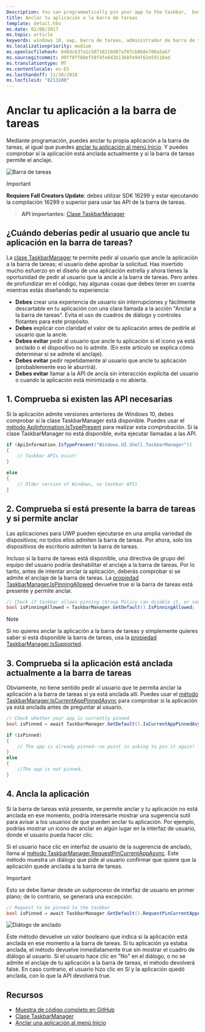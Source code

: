 ```yaml
---
Description: You can programmatically pin your app to the taskbar,  bnd you can check if it's currently pinned.
title: Anclar tu aplicación a la barra de tareas
template: detail.hbs
ms.date: 02/08/2017
ms.topic: article
keywords: windows 10, uwp, barra de tareas, administrador de barra de tareas, anclar a la barra de tareas, icono principal
ms.localizationpriority: medium
ms.openlocfilehash: 640dc637a1c50718210d87af87cb8b8e706a5ab7
ms.sourcegitcommit: 89ff8ff88ef58f4fe6d3b1368fe94f62e59118ad
ms.translationtype: MT
ms.contentlocale: es-ES
ms.lasthandoff: 11/30/2018
ms.locfileid: "8213280"
---
```

# <a name="pin-your-app-to-the-taskbar"></a>Anclar tu aplicación a la barra de tareas

Mediante programación, puedes anclar tu propia aplicación a la barra de tareas, al igual que puedes [anclar tu aplicación al menú Inicio](tiles-and-notifications/primary-tile-apis.md). Y puedes comprobar si la aplicación está anclada actualmente y si la barra de tareas permite el anclaje. 

![Barra de tareas](images/taskbar/taskbar.png)

> [!IMPORTANT]
> **Requiere Fall Creators Update**: debes utilizar SDK 16299 y estar ejecutando la compilación 16299 o superior para usar las API de la barra de tareas.

> **API importantes**: [Clase TaskbarManager](https://docs.microsoft.com/uwp/api/windows.ui.shell.taskbarmanager) 


## <a name="when-should-you-ask-the-user-to-pin-your-app-to-the-taskbar"></a>¿Cuándo deberías pedir al usuario que ancle tu aplicación en la barra de tareas? 

La [clase TaskbarManager](https://docs.microsoft.com/uwp/api/windows.ui.shell.taskbarmanager) te permite pedir al usuario que ancle la aplicación a la barra de tareas; el usuario debe aprobar la solicitud. Has invertido mucho esfuerzo en el diseño de una aplicación estrella y ahora tienes la oportunidad de pedir al usuario que la ancle a la barra de tareas. Pero antes de profundizar en el código, hay algunas cosas que debes tener en cuenta mientras estás diseñando tu experiencia:

* **Debes** crear una experiencia de usuario sin interrupciones y fácilmente descartable en tu aplicación con una clara llamada a la acción "Anclar a la barra de tareas". Evita el uso de cuadros de diálogo y controles flotantes para este propósito. 
* **Debes** explicar con claridad el valor de tu aplicación antes de pedirle al usuario que la ancle.
* **Debes evitar** pedir al usuario que ancle tu aplicación si el icono ya está anclado o el dispositivo no lo admite. (En este artículo se explica cómo determinar si se admite el anclaje).
* **Debes evitar** pedir repetidamente al usuario que ancle tu aplicación (probablemente eso le aburrirá).
* **Debes evitar** llamar a la API de ancla sin interacción explícita del usuario o cuando la aplicación está minimizada o no abierta.


## <a name="1-check-whether-the-required-apis-exist"></a>1. Comprueba si existen las API necesarias

Si la aplicación admite versiones anteriores de Windows 10, debes comprobar si la clase TaskbarManager está disponible. Puedes usar el [método ApiInformation.IsTypePresent](https://docs.microsoft.com/en-us/uwp/api/windows.foundation.metadata.apiinformation#Windows_Foundation_Metadata_ApiInformation_IsTypePresent_System_String_) para realizar esta comprobación. Si la clase TaskbarManager no está disponible, evita ejecutar llamadas a las API.

```csharp
if (ApiInformation.IsTypePresent("Windows.UI.Shell.TaskbarManager"))
{
    // Taskbar APIs exist!
}

else
{
    // Older version of Windows, no taskbar APIs
}
```


## <a name="2-check-whether-taskbar-is-present-and-allows-pinning"></a>2. Comprueba si está presente la barra de tareas y si permite anclar

Las aplicaciones para UWP pueden ejecutarse en una amplia variedad de dispositivos; no todos ellos admiten la barra de tareas. Por ahora, solo los dispositivos de escritorio admiten la barra de tareas. 

Incluso si la barra de tareas está disponible, una directiva de grupo del equipo del usuario podría deshabilitar el anclaje a la barra de tareas. Por lo tanto, antes de intentar anclar la aplicación, deberás comprobar si se admite el anclaje de la barra de tareas. La [propiedad TaskbarManager.IsPinningAllowed](https://docs.microsoft.com/uwp/api/windows.ui.shell.taskbarmanager.IsPinningAllowed) devuelve true si la barra de tareas está presente y permite anclar. 

```csharp
// Check if taskbar allows pinning (Group Policy can disable it, or some device families don't have taskbar)
bool isPinningAllowed = TaskbarManager.GetDefault().IsPinningAllowed;
```

> [!NOTE]
> Si no quieres anclar la aplicación a la barra de tareas y simplemente quieres saber si está disponible la barra de tareas, usa la [propiedad TaskbarManager.IsSupported](https://docs.microsoft.com/uwp/api/windows.ui.shell.taskbarmanager.IsSupported).


## <a name="3-check-whether-your-app-is-currently-pinned-to-the-taskbar"></a>3. Comprueba si la aplicación está anclada actualmente a la barra de tareas

Obviamente, no tiene sentido pedir al usuario que te permita anclar la aplicación a la barra de tareas si ya está anclada allí. Puedes usar el [método TaskbarManager.IsCurrentAppPinnedAsync](https://docs.microsoft.com/uwp/api/windows.ui.shell.taskbarmanager.IsCurrentAppPinnedAsync) para comprobar si la aplicación ya está anclada antes de preguntar al usuario.

```csharp
// Check whether your app is currently pinned
bool isPinned = await TaskbarManager.GetDefault().IsCurrentAppPinnedAsync();

if (isPinned)
{
    // The app is already pinned--no point in asking to pin it again!
}
else 
{
    //The app is not pinned. 
}
```


##  <a name="4-pin-your-app"></a>4. Ancla la aplicación

Si la barra de tareas está presente, se permite anclar y tu aplicación no está anclada en ese momento, podría interesarte mostrar una sugerencia sutil para avisar a los usuarios de que pueden anclar tu aplicación. Por ejemplo, podrías mostrar un icono de anclar en algún lugar en la interfaz de usuario, donde el usuario pueda hacer clic. 

Si el usuario hace clic en interfaz de usuario de la sugerencia de anclado, llama al [método TaskbarManager.RequestPinCurrentAppAsync](https://docs.microsoft.com/uwp/api/windows.ui.shell.taskbarmanager.RequestPinCurrentAppAsync). Este método muestra un diálogo que pide al usuario confirmar que quiere que la aplicación quede anclada a la barra de tareas.

> [!IMPORTANT]
> Esto se debe llamar desde un subproceso de interfaz de usuario en primer plano; de lo contrario, se generará una excepción.

```csharp
// Request to be pinned to the taskbar
bool isPinned = await TaskbarManager.GetDefault().RequestPinCurrentAppAsync();
```

![Diálogo de anclado](images/taskbar/pin-dialog.png)

Este método devuelve un valor booleano que indica si la aplicación está anclada en ese momento a la barra de tareas. Si tu aplicación ya estaba anclada, el método devuelve inmediatamente true sin mostrar el cuadro de diálogo al usuario. Si el usuario hace clic en "No" en el diálogo, o no se admite el anclaje de tu aplicación a la barra de tareas, el método devolverá false. En caso contrario, el usuario hizo clic en Sí y la aplicación quedó anclada, con lo que la API devolverá true.


## <a name="resources"></a>Recursos

* [Muestra de código completo en GitHub](https://github.com/WindowsNotifications/quickstart-pin-to-taskbar)
* [Clase TaskbarManager](https://docs.microsoft.com/uwp/api/windows.ui.shell.taskbarmanager)
* [Anclar una aplicación al menú Inicio](tiles-and-notifications/primary-tile-apis.md)